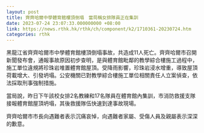 ```yaml
---
layout: post
title: 齊齊哈爾中學體育館樓頂倒塌　當局稱女排隊員正在集訓
date: 2023-07-24 23:07:33.000000000 +08:00
link: https://news.rthk.hk/rthk/ch/component/k2/1710361-20230724.htm
categories: rthk
---
```


黑龍江省齊齊哈爾市中學體育館樓頂倒塌事故，共造成11人死亡。齊齊哈爾市召開新聞發布會，通報事故原因初步查明，是與體育館毗鄰的教學綜合樓施工過程中，施工單位違規將珍珠岩堆置體育館屋頂。受降雨影響，珍珠岩浸水增重，導致屋頂荷載增大、引發坍塌。公安機關已對教學綜合樓施工單位相關責任人立案偵查，依法採取刑事強制措施。

當局說，昨日下午該校女排2名教練和17名隊員在體育館內集訓，市消防救援支隊接報體育館屋頂坍塌，其後救援隊伍快速到達事故現場。

齊齊哈爾市市長向遇難者表示沉痛哀悼，向遇難者家屬、受傷人員及親屬表示深深的歉意。
